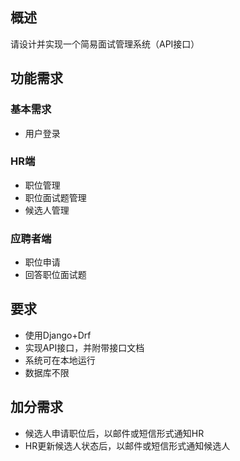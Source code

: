 ## 概述
请设计并实现一个简易面试管理系统（API接口）

## 功能需求
### 基本需求
- 用户登录

### HR端
- 职位管理
- 职位面试题管理
- 候选人管理

### 应聘者端
- 职位申请
- 回答职位面试题

## 要求
- 使用Django+Drf
- 实现API接口，并附带接口文档
- 系统可在本地运行
- 数据库不限

## 加分需求
- 候选人申请职位后，以邮件或短信形式通知HR
- HR更新候选人状态后，以邮件或短信形式通知候选人
